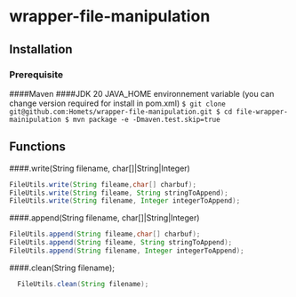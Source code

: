 # wrapper-file-manipulation

## Installation
### Prerequisite
####Maven
####JDK 20 JAVA_HOME environnement variable (you can change version required for install in pom.xml)
`
$ git clone git@github.com:Homets/wrapper-file-manipulation.git
$ cd file-wrapper-mainipulation
$ mvn package -e -Dmaven.test.skip=true
`
## Functions
####.write(String filename, char[]|String|Integer)
```java
FileUtils.write(String fileame,char[] charbuf);
FileUtils.write(String fileame, String stringToAppend);
FileUtils.write(String filename, Integer integerToAppend);
```
####.append(String filename, char[]|String|Integer)
```java
FileUtils.append(String fileame,char[] charbuf);
FileUtils.append(String fileame, String stringToAppend);
FileUtils.append(String filename, Integer integerToAppend);
```
####.clean(String filename);
```java
  FileUtils.clean(String filename);
```
